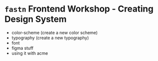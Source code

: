 # `fastn` Frontend Workshop - Creating Design System

- color-scheme (create a new color scheme)
- typography (create a new typography)
- font
- figma stuff
- using it with acme
